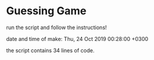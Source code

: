 # Guessing Game
run the script and follow the instructions!

date and time of make: Thu, 24 Oct 2019 00:28:00 +0300

the  script contains 34 lines of code.